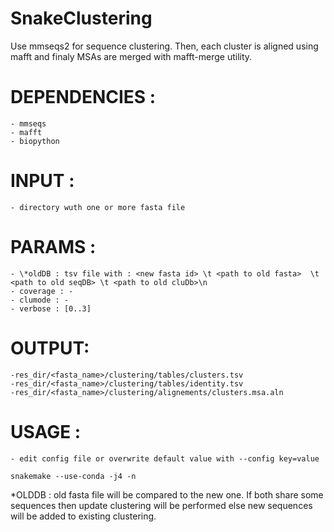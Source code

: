 # SnakeClustering

Use mmseqs2 for sequence clustering. Then, each cluster is aligned using mafft and finaly MSAs are merged with mafft-merge utility. 


# DEPENDENCIES :
    - mmseqs
    - mafft
    - biopython
    
# INPUT :
    - directory wuth one or more fasta file
    
# PARAMS :
    - \*oldDB : tsv file with : <new fasta id> \t <path to old fasta>  \t <path to old seqDB> \t <path to old cluDb>\n
    - coverage : - 
    - clumode : - 
    - verbose : [0..3]
# OUTPUT:
    -res_dir/<fasta_name>/clustering/tables/clusters.tsv 
    -res_dir/<fasta_name>/clustering/tables/identity.tsv 
    -res_dir/<fasta_name>/clustering/alignements/clusters.msa.aln
    

# USAGE :
    - edit config file or overwrite default value with --config key=value
    
`snakemake --use-conda -j4 -n`
    
    
\*OLDDB :
    old fasta file will be compared to the new one. If both share some sequences then update clustering will be performed else new sequences will be added to existing clustering.
